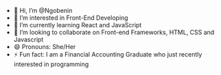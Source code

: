 - 👋 Hi, I’m @Ngobenin
- 👀 I’m interested in Front-End Developing
- 🌱 I’m currently learning React and JavaScript
- 💞️ I’m looking to collaborate on Front-end Frameworks, HTML, CSS and Javascript
- 😄 Pronouns: She/Her
- ⚡ Fun fact: I am a Financial Accounting Graduate who just recently interested in programming

<!---
Ngobenin/Ngobenin is a ✨ special ✨ repository because its `README.md` (this file) appears on your GitHub profile.
You can click the Preview link to take a look at your changes.
--->
